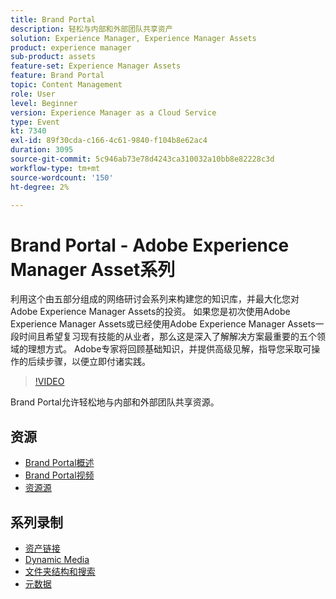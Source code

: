 ```yaml
---
title: Brand Portal
description: 轻松与内部和外部团队共享资产
solution: Experience Manager, Experience Manager Assets
product: experience manager
sub-product: assets
feature-set: Experience Manager Assets
feature: Brand Portal
topic: Content Management
role: User
level: Beginner
version: Experience Manager as a Cloud Service
type: Event
kt: 7340
exl-id: 89f30cda-c166-4c61-9840-f104b8e62ac4
duration: 3095
source-git-commit: 5c946ab73e78d4243ca310032a10bb8e82228c3d
workflow-type: tm+mt
source-wordcount: '150'
ht-degree: 2%

---
```


# Brand Portal - Adobe Experience Manager Asset系列

利用这个由五部分组成的网络研讨会系列来构建您的知识库，并最大化您对Adobe Experience Manager Assets的投资。 如果您是初次使用Adobe Experience Manager Assets或已经使用Adobe Experience Manager Assets一段时间且希望复习现有技能的从业者，那么这是深入了解解决方案最重要的五个领域的理想方式。 Adobe专家将回顾基础知识，并提供高级见解，指导您采取可操作的后续步骤，以便立即付诸实践。

>[!VIDEO](https://video.tv.adobe.com/v/332133/?quality=12&learn=on&hidetitle=true)

Brand Portal允许轻松地与内部和外部团队共享资源。

## 资源

* [Brand Portal概述](https://experienceleague.adobe.com/docs/experience-manager-brand-portal/using/introduction/brand-portal.html)
* [Brand Portal视频](https://experienceleague.adobe.com/docs/experience-manager-learn/assets/sharing/brand-portal/brand-portal.html)
* [资源源](https://experienceleague.adobe.com/docs/experience-manager-brand-portal/using/asset-sourcing-in-brand-portal/brand-portal-asset-sourcing.html)

## 系列录制

* [资产链接](asset-link.md)
* [Dynamic Media](dynamic-media.md)
* [文件夹结构和搜索](folder-structure-search.md)
* [元数据](metadata.md)
